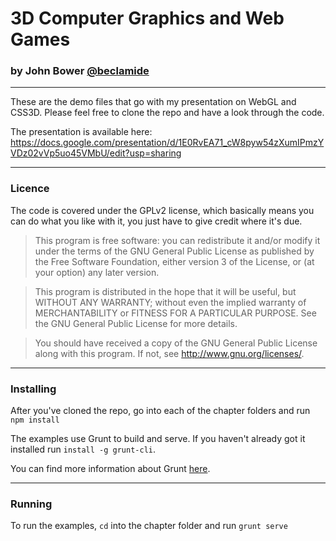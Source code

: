 # 3D Computer Graphics and Web Games
### by John Bower [@beclamide](http://www.twitter.com/beclamide)

---

These are the demo files that go with my presentation on WebGL and CSS3D. Please feel free to clone the repo and have a look through the code.

The presentation is available here: https://docs.google.com/presentation/d/1E0RvEA71_cW8pyw54zXumIPmzYVDz02vVp5uo45VMbU/edit?usp=sharing

---

### Licence

The code is covered under the GPLv2 license, which basically means you can do what you like with it, you just have to give credit where it's due.

>This program is free software: you can redistribute it and/or modify
it under the terms of the GNU General Public License as published by
the Free Software Foundation, either version 3 of the License, or
(at your option) any later version.

>This program is distributed in the hope that it will be useful,
but WITHOUT ANY WARRANTY; without even the implied warranty of
MERCHANTABILITY or FITNESS FOR A PARTICULAR PURPOSE.  See the
GNU General Public License for more details.

>You should have received a copy of the GNU General Public License
along with this program.  If not, see <http://www.gnu.org/licenses/>.

---

### Installing

After you've cloned the repo, go into each of the chapter folders and run `npm install`

The examples use Grunt to build and serve. If you haven't already got it installed run `install -g grunt-cli`.

You can find more information about Grunt [here](https://github.com/gruntjs/grunt-cli).

---

### Running
To run the examples, `cd` into the chapter folder and run `grunt serve`
